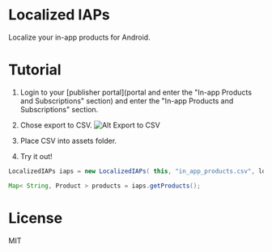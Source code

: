 Localized IAPs
==============

Localize your in-app products for Android.


Tutorial
==============

1. Login to your [publisher portal](portal and enter the "In-app Products and Subscriptions" section) and enter the "In-app Products and Subscriptions" section.

2. Chose export to CSV.
![Alt Export to CSV](http://i.imgur.com/OK5xj.png)

3. Place CSV into assets folder.

4. Try it out!

```java
LocalizedIAPs iaps = new LocalizedIAPs( this, "in_app_products.csv", locale );

Map< String, Product > products = iaps.getProducts();
```

License
==============
MIT